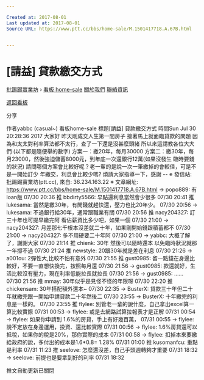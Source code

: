 ```yaml
---

Created at: 2017-08-01
Last updated at: 2017-08-01
Source URL: https://www.ptt.cc/bbs/home-sale/M.1501417718.A.67B.html


---
```


# [請益] 貸款繳交方式


[批踢踢實業坊](https://www.ptt.cc/) › [看板 home-sale](https://www.ptt.cc/bbs/home-sale/index.html) [關於我們](https://www.ptt.cc/about.html) [聯絡資訊](https://www.ptt.cc/contact.html)

[返回看板](https://www.ptt.cc/bbs/home-sale/index.html)

分享

作者yabbc (casual~)
看板home-sale
標題\[請益\] 貸款繳交方式
時間Sun Jul 30 20:28:36 2017
大家好 昨天剛成交人生第一間房子 接著馬上就面臨貸款的問題 因為和太太對利率算法都不太行，查了一下還是沒甚麼頭緒 所以來這請教各位大大們 (以下都是隨便舉的數字) 方案一：繳20年，每月30000 方案二：繳30年，每月23000，然後強迫儲蓄8000元，到年底一次還銀行12萬(如果沒發生 臨時要錢的狀況) 請問哪個方案會比較好呢？老一輩的是說一次一筆繳掉的會較佳，可是不是一開始訂少 年繳交，利息會比較少嗎? 煩請大家指導一下，感謝 -- ※ 發信站: 批踢踢實業坊(ptt.cc), 來自: 36.234.163.22 ※ 文章網址: <https://www.ptt.cc/bbs/home-sale/M.1501417718.A.67B.html>
→ popo889: 有loan版 07/30 20:36
推 bbdirty5566: 早點還利息當然會少很多 07/30 20:41
推 lukesama: 當然是繳30年，有閒錢就趕快還，壓力也比20年少。 07/30 20:56
→ lukesama: 不過銀行給30年，通常跟職業有關 07/30 20:56
推 nacy204327: 訂三十年也可提早繳完阿 看佔薪資比多少吧，如果一個 07/30 21:00
→ nacy204327: 月差那七千根本沒差就二十年，如果剛開始錢跟積蓄都不 07/30 21:00
→ nacy204327: 多不用硬要二十年阿 07/30 21:00
→ yabbc: 大概了解了，謝謝大家 07/30 21:14
推 chienk: 30年 然後可以隨時還本 以免臨時狀況就那一年撐不過 07/30 21:24
推 newstyle: 20跟30年就是差在利息 07/30 21:26
→ a001ou: 2彈性大,比較不怕有意外 07/30 21:55
推 gust0985: 留一點錢在身邊比較好，不要一直想快換完，按照每月還 07/30 21:56
→ gust0985: 款還就好，生活比較沒有壓力，現在利率低能拉長就拉長 07/30 21:56
→ gust0985: …… 07/30 21:56
推 mmay: 30年似乎是見怪不怪的年限呀 07/30 22:20
推 chickensam: 30年搭配額外還本~ 07/30 22:35
→ BusterX: 貸款三十年但二十年就繳完跟一開始申請貸款二十年然後二 07/30 23:55
→ BusterX: 十年繳完的利息是一樣的。 07/30 23:55
推 flylee: 別管老一輩的說什麼，自己拿出excel算一算比較實際 07/31 00:53
→ flylee: 或是去網路試算拉報表才是正解 07/31 00:54
→ flylee: 如果你申請到 1.6%的房貸，手上有好幾百萬， 07/31 00:55
→ flylee: 說不定放在身邊運用，投資、還比較實際 07/31 00:56
→ flylee: 1.6%房貸還可以抵稅，如果你的稅是20%，那你實際的成本 07/31 00:58
→ flylee: 扣掉本來要繳給政府的說，多付出的成本是1.6\*0.8= 1.28% 07/31 01:00
推 kusomanfcu: 重點是利率 07/31 11:23
推 seelove: 怎麼還沒差，自己手頭週轉夠才重要 07/31 18:32
→ seelove: 前提也是要拿到好的利率 07/31 18:32

推文自動更新已關閉

